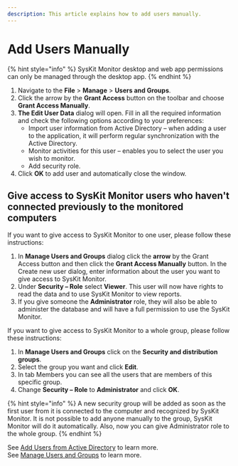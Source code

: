 ```yaml
---
description: This article explains how to add users manually.
---
```


# Add Users Manually

{% hint style="info" %}
SysKit Monitor desktop and web app permissions can only be managed through the desktop app.
{% endhint %}

1. Navigate to the **File** &gt; **Manage** &gt; **Users and Groups**.
2. Click the arrow by the **Grant Access** button on the toolbar and choose **Grant Access Manually**.
3. **The Edit User Data** dialog will open. Fill in all the required information and check the following options according to your preferences:
   * Import user information from Active Directory – when adding a user to the application, it will perform regular synchronization with the Active Directory.
   * Monitor activities for this user – enables you to select the user you wish to monitor.
   * Add security role.
4. Click **OK** to add user and automatically close the window.

## Give access to SysKit Monitor users who haven't connected previously to the monitored computers

If you want to give access to SysKit Monitor to one user, please follow these instructions:

1. In **Manage Users and Groups** dialog click the **arrow** by the Grant Access button and then click the **Grant Access Manually** button. In the Create new user dialog, enter information about the user you want to give access to SysKit Monitor.
2. Under **Security – Role** select **Viewer**. This user will now have rights to read the data and to use SysKit Monitor to view reports.
3. If you give someone the **Administrator** role, they will also be able to administer the database and will have a full permission to use the SysKit Monitor.

 If you want to give access to SysKit Monitor to a whole group, please follow these instructions: 

1.  In **Manage Users and Groups** click on the **Security and distribution groups**.
2. Select the group you want and click **Edit**.
3. In tab Members you can see all the users that are members of this specific group.
4. Change **Security – Role** to **Administrator** and click **OK**.

{% hint style="info" %}
A new security group will be added as soon as the first user from it is connected to the computer and recognized by SysKit Monitor. It is not possible to add anyone manually to the group, SysKit Monitor will do it automatically. Also, now you can give Administrator role to the whole group.
{% endhint %}

See [Add Users from Active Directory](add-users-from-active-directory.md) to learn more.  
See [Manage Users and Groups](../../get-to-know-syskit-monitor/backstage-screen/manage-data-gathering.md) to learn more.

